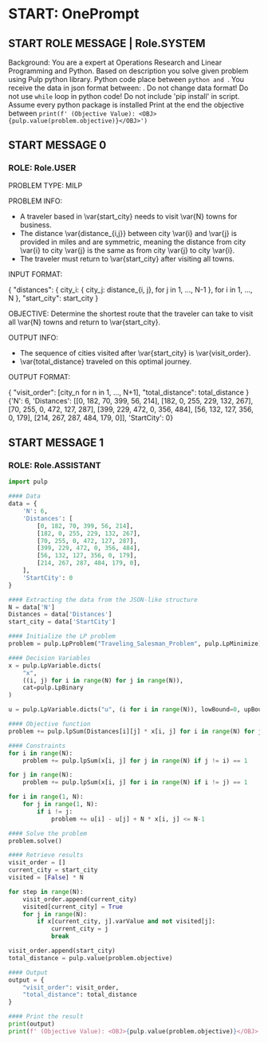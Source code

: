 # START: OnePrompt 
## START ROLE MESSAGE | Role.SYSTEM 
Background: You are a expert at Operations Research and Linear Programming and Python. Based on description you solve given problem using Pulp python library. Python code place between ```python and ```. You receive the data in json format between: <DATA></DATA>. Do not change data format! Do not use `while` loop in python code! Do not include 'pip install' in script. Assume every python package is installed Print at the end the objective between <OBJ></OBJ> `print(f' (Objective Value): <OBJ>{pulp.value(problem.objective)}</OBJ>')`  
## START MESSAGE 0 
### ROLE: Role.USER
<DESCRIPTION>
PROBLEM TYPE: MILP

PROBLEM INFO:

- A traveler based in \var{start_city} needs to visit \var{N} towns for business.
- The distance \var{distance_{i,j}} between city \var{i} and \var{j} is provided in miles and are symmetric, meaning the distance from city \var{i} to city \var{j} is the same as from city \var{j} to city \var{i}.
- The traveler must return to \var{start_city} after visiting all towns.

INPUT FORMAT: 

{
    "distances": {
        city_i: {
            city_j: distance_{i, j},
            for j in 1, ..., N-1
        },
        for i in 1, ..., N
    },
    "start_city": start_city
}

OBJECTIVE: Determine the shortest route that the traveler can take to visit all \var{N} towns and return to \var{start_city}.

OUTPUT INFO:

- The sequence of cities visited after \var{start_city} is \var{visit_order}.
- \var{total_distance} traveled on this optimal journey.

OUTPUT FORMAT:

{
    "visit_order": [city_n for n in 1, ..., N+1],
    "total_distance": total_distance
}
</DESCRIPTION>
<DATA>
{'N': 6, 'Distances': [[0, 182, 70, 399, 56, 214], [182, 0, 255, 229, 132, 267], [70, 255, 0, 472, 127, 287], [399, 229, 472, 0, 356, 484], [56, 132, 127, 356, 0, 179], [214, 267, 287, 484, 179, 0]], 'StartCity': 0}</DATA>


## START MESSAGE 1 
### ROLE: Role.ASSISTANT
```python
import pulp

#### Data
data = {
    'N': 6,
    'Distances': [
        [0, 182, 70, 399, 56, 214],
        [182, 0, 255, 229, 132, 267],
        [70, 255, 0, 472, 127, 287],
        [399, 229, 472, 0, 356, 484],
        [56, 132, 127, 356, 0, 179],
        [214, 267, 287, 484, 179, 0],
    ],
    'StartCity': 0
}

#### Extracting the data from the JSON-like structure
N = data['N']
Distances = data['Distances']
start_city = data['StartCity']

#### Initialize the LP problem
problem = pulp.LpProblem("Traveling_Salesman_Problem", pulp.LpMinimize)

#### Decision Variables
x = pulp.LpVariable.dicts(
    "x",
    ((i, j) for i in range(N) for j in range(N)),
    cat=pulp.LpBinary
)

u = pulp.LpVariable.dicts("u", (i for i in range(N)), lowBound=0, upBound=N-1, cat=pulp.LpInteger)

#### Objective function
problem += pulp.lpSum(Distances[i][j] * x[i, j] for i in range(N) for j in range(N))

#### Constraints
for i in range(N):
    problem += pulp.lpSum(x[i, j] for j in range(N) if j != i) == 1

for j in range(N):
    problem += pulp.lpSum(x[i, j] for i in range(N) if i != j) == 1

for i in range(1, N):
    for j in range(1, N):
        if i != j:
            problem += u[i] - u[j] + N * x[i, j] <= N-1

#### Solve the problem
problem.solve()

#### Retrieve results
visit_order = []
current_city = start_city
visited = [False] * N

for step in range(N):
    visit_order.append(current_city)
    visited[current_city] = True
    for j in range(N):
        if x[current_city, j].varValue and not visited[j]:
            current_city = j
            break

visit_order.append(start_city)
total_distance = pulp.value(problem.objective)

#### Output
output = {
    "visit_order": visit_order,
    "total_distance": total_distance
}

#### Print the result
print(output)
print(f' (Objective Value): <OBJ>{pulp.value(problem.objective)}</OBJ>')
```

